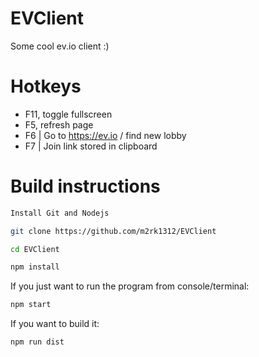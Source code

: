 # EVClient
Some cool ev.io client :)

# Hotkeys
- F11, toggle fullscreen
- F5, refresh page
- F6 | Go to https://ev.io / find new lobby
- F7 | Join link stored in clipboard

# Build instructions
```sh
Install Git and Nodejs
```
```sh
git clone https://github.com/m2rk1312/EVClient
```
```sh
cd EVClient
```
```sh
npm install
```
If you just want to run the program from console/terminal:
```sh
npm start
```
If you want to build it:
```sh
npm run dist
```
